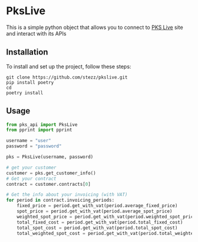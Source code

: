 # PksLive

This is a simple python object that allows you to connect to [PKS Live](https://live.pks.fi) site and interact with its APIs

## Installation

To install and set up the project, follow these steps:

```shell
git clone https://github.com/stezz/pkslive.git
pip install poetry
cd
poetry install
```

## Usage
```python
from pks_api import PksLive
from pprint import pprint

username = "user"
password = "password"

pks = PksLive(username, password)

# get your customer
customer = pks.get_customer_info()
# Get your contract
contract = customer.contracts[0]

# Get the info about your invoicing (with VAT)
for period in contract.invoicing_periods:
    fixed_price = period.get_with_vat(period.average_fixed_price)
    spot_price = period.get_with_vat(period.average_spot_price)
    weighted_spot_price = period.get_with_vat(period.weighted_spot_price)
    total_fixed_cost = period.get_with_vat(period.total_fixed_cost)
    total_spot_cost = period.get_with_vat(period.total_spot_cost)
    total_weighted_spot_cost = period.get_with_vat(period.total_weighted_spot_cost)
```
